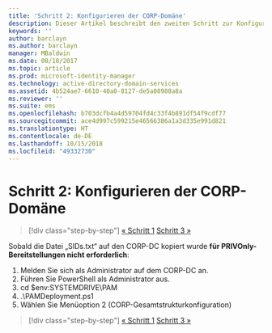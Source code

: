 ```yaml
---
title: 'Schritt 2: Konfigurieren der CORP-Domäne'
description: Dieser Artikel beschreibt den zweiten Schritt zur Konfiguration der CORP-Domäne. Hierzu gehört das Ausführen eines Skripts, nachdem die Datei „SIDs.txt“ auf den CORP-DC kopiert wurde.
keywords: ''
author: barclayn
ms.author: barclayn
manager: MBaldwin
ms.date: 08/18/2017
ms.topic: article
ms.prod: microsoft-identity-manager
ms.technology: active-directory-domain-services
ms.assetid: 4b524ae7-6610-40a0-8127-de5a08988a8a
ms.reviewer: ''
ms.suite: ems
ms.openlocfilehash: b703dcfb4a4d59704fd4c33f4b891df54f9cdf77
ms.sourcegitcommit: ace4d997c599215e46566386a1a3d335e991d821
ms.translationtype: HT
ms.contentlocale: de-DE
ms.lasthandoff: 10/15/2018
ms.locfileid: "49332730"
---
```

# <a name="step-2-configuring-the-corp-domain"></a>Schritt 2: Konfigurieren der CORP-Domäne

> [!div class="step-by-step"]
> [« Schritt 1](sp1-step1-configuring-priv-domain.md)
> [Schritt 3 »](sp1-step3-installing-configuring-sql.md)

Sobald die Datei „SIDs.txt“ auf den CORP-DC kopiert wurde **für PRIVOnly-Bereitstellungen nicht erforderlich**:

1. Melden Sie sich als Administrator auf dem CORP-DC an.
2. Führen Sie PowerShell als Administrator aus.
3. cd $env:SYSTEMDRIVE\PAM
4. .\PAMDeployment.ps1
5. Wählen Sie Menüoption 2 (CORP-Gesamtstrukturkonfiguration)

> [!div class="step-by-step"]
> [« Schritt 1](sp1-step1-configuring-priv-domain.md)
> [Schritt 3 »](sp1-step3-installing-configuring-sql.md)
